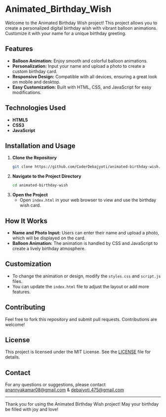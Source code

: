 # Animated_Birthday_Wish

Welcome to the Animated Birthday Wish project! This project allows you to create a personalized digital birthday wish with vibrant balloon animations. Customize it with your name for a unique birthday greeting.

## Features

- **Balloon Animation:** Enjoy smooth and colorful balloon animations.
- **Personalization:** Input your name and upload a photo to create a custom birthday card.
- **Responsive Design:** Compatible with all devices, ensuring a great look on mobile and desktop.
- **Easy Customization:** Built with HTML, CSS, and JavaScript for easy modifications.

## Technologies Used

- **HTML5**
- **CSS3**
- **JavaScript**

## Installation and Usage

1. **Clone the Repository**
   ```bash
   git clone https://github.com/CoderDebajyoti/animated-birthday-wish.git
   ```
2. **Navigate to the Project Directory**
   ```bash
   cd animated-birthday-wish
   ```
3. **Open the Project**
   - Open `index.html` in your web browser to view and use the birthday wish card.

## How It Works

- **Name and Photo Input:** Users can enter their name and upload a photo, which will be displayed on the card.
- **Balloon Animation:** The animation is handled by CSS and JavaScript to create a lively birthday atmosphere.

## Customization

- To change the animation or design, modify the `styles.css` and `script.js` files.
- You can update the `index.html` file to adjust the layout or add more features.

## Contributing

Feel free to fork this repository and submit pull requests. Contributions are welcome!

## License

This project is licensed under the MIT License. See the [LICENSE](LICENSE) file for details.

## Contact

For any questions or suggestions, please contact anannyakamar08@gmail.com & debajyoti.475@gmail.com

---

Thank you for using the Animated Birthday Wish project! May your birthday be filled with joy and love!